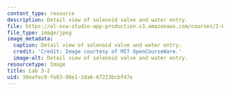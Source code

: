 ```yaml
---
content_type: resource
description: Detail view of solenoid valve and water entry.
file: https://ol-ocw-studio-app-production.s3.amazonaws.com/courses/2-672-project-laboratory-spring-2009/38eafec9fe8390e12da667213bcbf47e_lab3-2.jpg
file_type: image/jpeg
image_metadata:
  caption: Detail view of solenoid valve and water entry.
  credit: 'Credit: Image courtesy of MIT OpenCourseWare.'
  image-alt: Detail view of solenoid valve and water entry.
resourcetype: Image
title: Lab 3-2
uid: 38eafec9-fe83-90e1-2da6-67213bcbf47e
---
```

